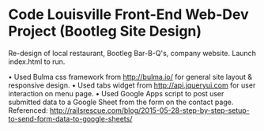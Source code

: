 # Code Louisville Front-End Web-Dev Project (Bootleg Site Design)
Re-design of local restaurant, Bootleg Bar-B-Q's, company website.
Launch index.html to run.

• Used Bulma css framework from http://bulma.io/ for general site layout & responsive design.
• Used tabs widget from http://api.jqueryui.com for user interaction on menu page.
• Used Google Apps script to post user submitted data to a Google Sheet from the form on the contact page.  Referenced: http://railsrescue.com/blog/2015-05-28-step-by-step-setup-to-send-form-data-to-google-sheets/